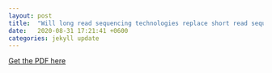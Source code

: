 ```yaml
---
layout: post
title:  "Will long read sequencing technologies replace short read sequencing technologies in the next ten years?"
date:   2020-08-31 17:21:41 +0600
categories: jekyll update
---
```


 [Get the PDF here](/nishatbristy/assets/Sanger_Prize_Competition_2020_Essay_Nishat_Anjum_Bristy.pdf)

